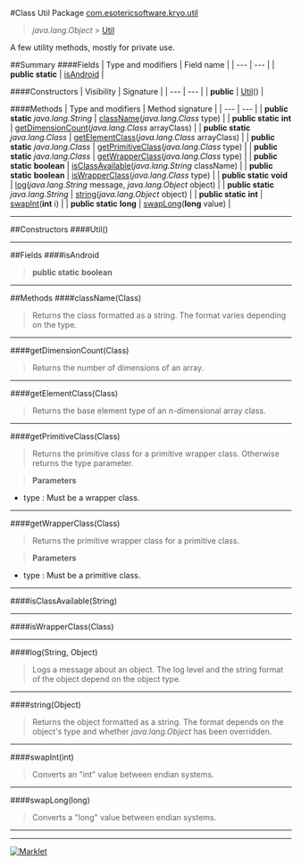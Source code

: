 #Class Util
Package [com.esotericsoftware.kryo.util](README.md)<br>

> *java.lang.Object* > [Util](Util.md)



A few utility methods, mostly for private use.


##Summary
####Fields
| Type and modifiers | Field name |
| --- | --- |
| **public static** | [isAndroid](#isandroid) |

####Constructors
| Visibility | Signature |
| --- | --- |
| **public** | [Util](#util)() |

####Methods
| Type and modifiers | Method signature |
| --- | --- |
| **public static** *java.lang.String* | [className](#classnameclass)(*java.lang.Class* type) |
| **public static** **int** | [getDimensionCount](#getdimensioncountclass)(*java.lang.Class* arrayClass) |
| **public static** *java.lang.Class* | [getElementClass](#getelementclassclass)(*java.lang.Class* arrayClass) |
| **public static** *java.lang.Class* | [getPrimitiveClass](#getprimitiveclassclass)(*java.lang.Class* type) |
| **public static** *java.lang.Class* | [getWrapperClass](#getwrapperclassclass)(*java.lang.Class* type) |
| **public static** **boolean** | [isClassAvailable](#isclassavailablestring)(*java.lang.String* className) |
| **public static** **boolean** | [isWrapperClass](#iswrapperclassclass)(*java.lang.Class* type) |
| **public static** **void** | [log](#logstring-object)(*java.lang.String* message, *java.lang.Object* object) |
| **public static** *java.lang.String* | [string](#stringobject)(*java.lang.Object* object) |
| **public static** **int** | [swapInt](#swapintint)(**int** i) |
| **public static** **long** | [swapLong](#swaplonglong)(**long** value) |

---


##Constructors
####Util()
> 


---


##Fields
####isAndroid
> **public static** **boolean**

> 

---


##Methods
####className(Class)
> Returns the class formatted as a string. The format varies depending on the type.


---

####getDimensionCount(Class)
> Returns the number of dimensions of an array.


---

####getElementClass(Class)
> Returns the base element type of an n-dimensional array class.


---

####getPrimitiveClass(Class)
> Returns the primitive class for a primitive wrapper class. Otherwise returns the type parameter.

> **Parameters**
* type : Must be a wrapper class.


---

####getWrapperClass(Class)
> Returns the primitive wrapper class for a primitive class.

> **Parameters**
* type : Must be a primitive class.


---

####isClassAvailable(String)
> 


---

####isWrapperClass(Class)
> 


---

####log(String, Object)
> Logs a message about an object. The log level and the string format of the object depend on the object type.


---

####string(Object)
> Returns the object formatted as a string. The format depends on the object's type and whether *java.lang.Object* has
 been overridden.


---

####swapInt(int)
> Converts an "int" value between endian systems.


---

####swapLong(long)
> Converts a "long" value between endian systems.


---

---

[![Marklet](https://img.shields.io/badge/Generated%20by-Marklet-green.svg)](https://github.com/Faylixe/marklet)